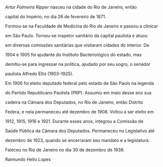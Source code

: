 

*Artur Palmeira Ripper* nasceu na cidade do Rio de Janeiro, então

capital do Império, no dia 26 de fevereiro de 1871.



Formou-se na Faculdade de Medicina do Rio de Janeiro e passou a clinicar

em São Paulo. Tornou-se inspetor sanitário da capital paulista e atuou

em diversas comissões sanitárias que visitaram cidades do interior. De

1904 e 1905 foi ajudante do Instituto Bacteriológico do estado, mas

demitiu-se para ingressar na política, ajudado por seu sogro, o senador

paulista Alfredo Ellis (1903-1925).



Em 1906 foi eleito deputado federal pelo estado de São Paulo na legenda

do Partido Republicano Paulista (PRP). Assumiu em maio desse ano sua

cadeira na Câmara dos Deputados, no Rio de Janeiro, então Distrito

Federa, e nela permaneceu até dezembro de 1908. Voltou a ser eleito em

1912, 1915, 1918 e 1921. Durante esses anos, integrou a Comissão de

Saúde Pública da Câmara dos Deputados. Permaneceu no Legislativo até

dezembro de 1923, quando se encerraram seu mandato e a legislatura.



Faleceu no Rio de Janeiro no dia 30 de dezembro de 1939.



Raimundo Helio Lopes



